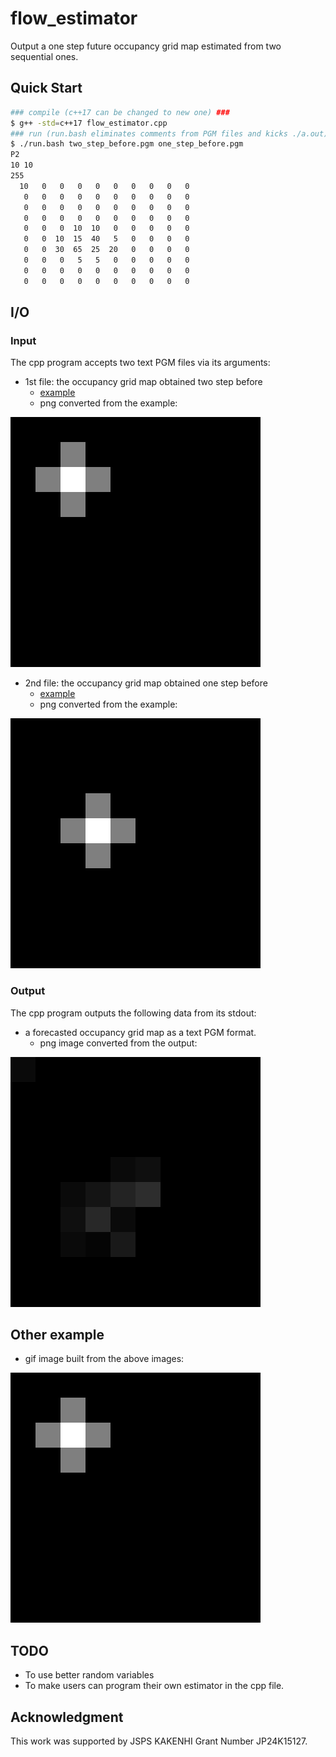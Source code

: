 # flow_estimator

Output a one step future occupancy grid map estimated from two sequential ones.

## Quick Start

```bash
### compile (c++17 can be changed to new one) ###
$ g++ -std=c++17 flow_estimator.cpp
### run (run.bash eliminates comments from PGM files and kicks ./a.out) ###
$ ./run.bash two_step_before.pgm one_step_before.pgm
P2
10 10
255
  10   0   0   0   0   0   0   0   0   0
   0   0   0   0   0   0   0   0   0   0
   0   0   0   0   0   0   0   0   0   0
   0   0   0   0   0   0   0   0   0   0
   0   0   0  10  10   0   0   0   0   0
   0   0  10  15  40   5   0   0   0   0
   0   0  30  65  25  20   0   0   0   0
   0   0   0   5   5   0   0   0   0   0
   0   0   0   0   0   0   0   0   0   0
   0   0   0   0   0   0   0   0   0   0
```

## I/O

### Input

The cpp program accepts two text PGM files via its arguments:
* 1st file: the occupancy grid map obtained two step before
    * [example](./two_step_before.pgm)
    * png converted from the example:

![](./doc/before.png)
* 2nd file: the occupancy grid map obtained one step before
    * [example](./one_step_before.pgm)
    * png converted from the example:

![](./doc/after.png)


### Output

The cpp program outputs the following data from its stdout:
* a forecasted occupancy grid map as a text PGM format.
    * png image converted from the output:

![](./doc/estimation.png)


## Other example

* gif image built from the above images:

![](./doc/example.gif)

## TODO

* To use better random variables
* To make users can program their own estimator in the cpp file.

## Acknowledgment

This work was supported by JSPS KAKENHI Grant Number JP24K15127.
